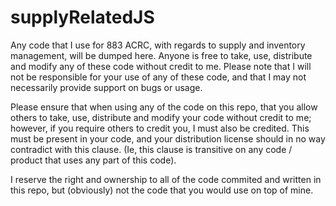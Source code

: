 # supplyRelatedJS

Any code that I use for 883 ACRC, with regards to supply and inventory management, will be dumped here. Anyone is free to take, use, distribute and modify any of these code without credit to me. Please note that I will not be responsible for your use of any of these code, and that I may not necessarily provide support on bugs or usage.

Please ensure that when using any of the code on this repo, that you allow others to take, use, distribute and modify your code without credit to me; however, if you require others to credit you, I must also be credited. This must be present in your code, and your distribution license should in no way contradict with this clause. (Ie, this clause is transitive on any code / product that uses any part of this code).

I reserve the right and ownership to all of the code commited and written in this repo, but (obviously) not the code that you would use on top of mine.
